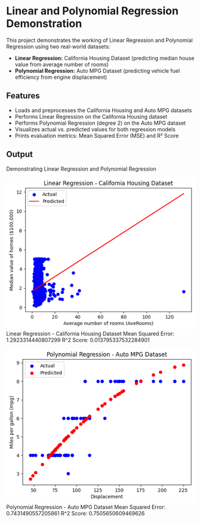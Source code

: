 # Linear and Polynomial Regression Demonstration

This project demonstrates the working of Linear Regression and Polynomial Regression using two real-world datasets:

- **Linear Regression:** California Housing Dataset (predicting median house value from average number of rooms)
- **Polynomial Regression:** Auto MPG Dataset (predicting vehicle fuel efficiency from engine displacement)

## Features

- Loads and preprocesses the California Housing and Auto MPG datasets
- Performs Linear Regression on the California Housing dataset
- Performs Polynomial Regression (degree 2) on the Auto MPG dataset
- Visualizes actual vs. predicted values for both regression models
- Prints evaluation metrics: Mean Squared Error (MSE) and R² Score

## Output

Demonstrating Linear Regression and Polynomial Regression

![alt text](image.png)
Linear Regression - California Housing Dataset
Mean Squared Error: 1.2923314440807299
R^2 Score: 0.013795337532284901

![alt text](image-1.png)
Polynomial Regression - Auto MPG Dataset
Mean Squared Error: 0.7431490557205861
R^2 Score: 0.7505650609469626